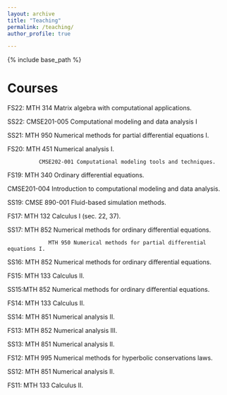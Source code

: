 ```yaml
---
layout: archive
title: "Teaching"
permalink: /teaching/
author_profile: true

---
```


{% include base_path %}

Courses
======
FS22: MTH 314 Matrix algebra with computational applications.

SS22: CMSE201-005  Computational modeling and data analysis I   

SS21: MTH 950 Numerical methods for partial differential equations I.    

FS20: MTH 451 Numerical analysis I.     

              CMSE202-001 Computational modeling tools and techniques.

FS19: MTH 340 Ordinary differential equations.

CMSE201-004 Introduction to computational modeling and data analysis.

SS19: CMSE 890-001 Fluid-based simulation methods.

FS17: MTH 132 Calculus I (sec. 22, 37).

SS17: MTH 852 Numerical methods for ordinary differential equations.

        	     MTH 950 Numerical methods for partial differential equations I.

SS16: MTH 852 Numerical methods for ordinary differential equations.

FS15: MTH 133 Calculus II.

SS15:MTH 852 Numerical methods for ordinary differential equations.

FS14: MTH 133 Calculus II.

SS14: MTH 851 Numerical analysis II.

FS13: MTH 852 Numerical analysis III.

SS13: MTH 851 Numerical analysis II.

FS12: MTH 995 Numerical methods for hyperbolic conservations laws.

SS12: MTH 851 Numerical analysis II.

FS11: MTH 133 Calculus II.
